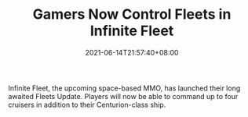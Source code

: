﻿---
title: "Gamers Now Control Fleets in Infinite Fleet"
date: 2021-06-14T21:57:40+08:00
lastmod: 2021-06-14T16:45:40+08:00
draft: false
authors: ["Quinella"]
description: "Infinite Fleet, the upcoming space-based MMO, has launched their long awaited Fleets Update. Players will now be able to command up to four cruisers in addition to their Centurion-class ship."
featuredImage: "fleets-added-to-infinite-fleet.png"
tags: ["Strategy Games","Play to Earn"]
categories: ["news"]
news: ["Strategy Games"]
weight: 
lightgallery: true
pinned: false
recommend: false
recommend1: false
---

Infinite Fleet, the upcoming space-based MMO, has launched their long awaited Fleets Update. Players will now be able to command up to four cruisers in addition to their Centurion-class ship.

<!--more-->

